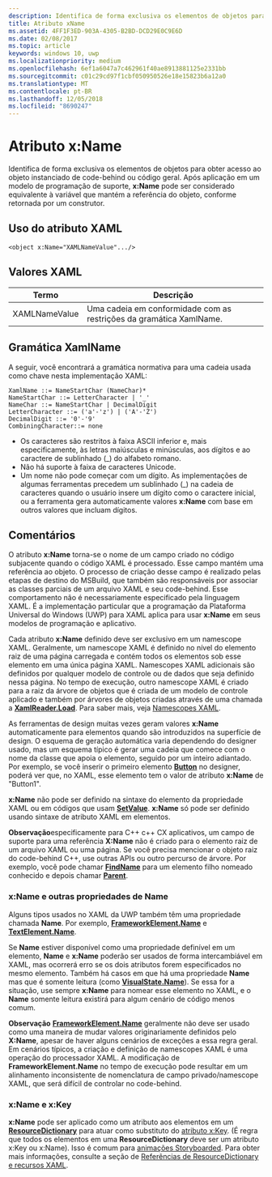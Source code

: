 ```yaml
---
description: Identifica de forma exclusiva os elementos de objetos para obter acesso ao objeto instanciado de code-behind ou código geral.
title: Atributo xName
ms.assetid: 4FF1F3ED-903A-4305-B2BD-DCD29E0C9E6D
ms.date: 02/08/2017
ms.topic: article
keywords: windows 10, uwp
ms.localizationpriority: medium
ms.openlocfilehash: 6ef1a6047a7c462961f40ae8913881125e2331bb
ms.sourcegitcommit: c01c29cd97f1cbf050950526e18e15823b6a12a0
ms.translationtype: MT
ms.contentlocale: pt-BR
ms.lasthandoff: 12/05/2018
ms.locfileid: "8690247"
---
```

# <a name="xname-attribute"></a>Atributo x:Name


Identifica de forma exclusiva os elementos de objetos para obter acesso ao objeto instanciado de code-behind ou código geral. Após aplicação em um modelo de programação de suporte, **x:Name** pode ser considerado equivalente à variável que mantém a referência do objeto, conforme retornada por um construtor.

## <a name="xaml-attribute-usage"></a>Uso do atributo XAML

``` syntax
<object x:Name="XAMLNameValue".../>
```

## <a name="xaml-values"></a>Valores XAML

| Termo | Descrição |
|------|-------------|
| XAMLNameValue | Uma cadeia em conformidade com as restrições da gramática XamlName. |

##  <a name="xamlname-grammar"></a>Gramática XamlName

A seguir, você encontrará a gramática normativa para uma cadeia usada como chave nesta implementação XAML:

``` syntax
XamlName ::= NameStartChar (NameChar)*
NameStartChar ::= LetterCharacter | '_'
NameChar ::= NameStartChar | DecimalDigit
LetterCharacter ::= ('a'-'z') | ('A'-'Z')
DecimalDigit ::= '0'-'9'
CombiningCharacter::= none
```

-   Os caracteres são restritos à faixa ASCII inferior e, mais especificamente, às letras maiúsculas e minúsculas, aos dígitos e ao caractere de sublinhado (\_) do alfabeto romano.
-   Não há suporte à faixa de caracteres Unicode.
-   Um nome não pode começar com um dígito. As implementações de algumas ferramentas precedem um sublinhado (\_) na cadeia de caracteres quando o usuário insere um dígito como o caractere inicial, ou a ferramenta gera automaticamente valores **x:Name** com base em outros valores que incluam dígitos.

## <a name="remarks"></a>Comentários

O atributo **x:Name** torna-se o nome de um campo criado no código subjacente quando o código XAML é processado. Esse campo mantém uma referência ao objeto. O processo de criação desse campo é realizado pelas etapas de destino do MSBuild, que também são responsáveis por associar as classes parciais de um arquivo XAML e seu code-behind. Esse comportamento não é necessariamente especificado pela linguagem XAML. É a implementação particular que a programação da Plataforma Universal do Windows (UWP) para XAML aplica para usar **x:Name** em seus modelos de programação e aplicativo.

Cada atributo **x:Name** definido deve ser exclusivo em um namescope XAML. Geralmente, um namescope XAML é definido no nível do elemento raiz de uma página carregada e contém todos os elementos sob esse elemento em uma única página XAML. Namescopes XAML adicionais são definidos por qualquer modelo de controle ou de dados que seja definido nessa página. No tempo de execução, outro namescope XAML é criado para a raiz da árvore de objetos que é criada de um modelo de controle aplicado e também por árvores de objetos criadas através de uma chamada a [**XamlReader.Load**](https://msdn.microsoft.com/library/windows/apps/br228048). Para saber mais, veja [Namescopes XAML](xaml-namescopes.md).

As ferramentas de design muitas vezes geram valores **x:Name** automaticamente para elementos quando são introduzidos na superfície de design. O esquema de geração automática varia dependendo do designer usado, mas um esquema típico é gerar uma cadeia que comece com o nome da classe que apoia o elemento, seguido por um inteiro adiantado. Por exemplo, se você inserir o primeiro elemento [**Button**](https://msdn.microsoft.com/library/windows/apps/br209265) no designer, poderá ver que, no XAML, esse elemento tem o valor de atributo **x:Name** de "Button1".

**x:Name** não pode ser definido na sintaxe do elemento da propriedade XAML ou em códigos que usam [**SetValue**](https://msdn.microsoft.com/library/windows/apps/br242361). **x:Name** só pode ser definido usando sintaxe de atributo XAML em elementos.

**Observação**especificamente para C++ c++ CX aplicativos, um campo de suporte para uma referência **X:Name** não é criado para o elemento raiz de um arquivo XAML ou uma página. Se você precisa mencionar o objeto raiz do code-behind C++, use outras APIs ou outro percurso de árvore. Por exemplo, você pode chamar [**FindName**](https://msdn.microsoft.com/library/windows/apps/br208715) para um elemento filho nomeado conhecido e depois chamar [**Parent**](https://msdn.microsoft.com/library/windows/apps/br208739).

### <a name="xname-and-other-name-properties"></a>x:Name e outras propriedades de Name

Alguns tipos usados no XAML da UWP também têm uma propriedade chamada **Name**. Por exemplo, [**FrameworkElement.Name**](https://msdn.microsoft.com/library/windows/apps/br208735) e [**TextElement.Name**](https://msdn.microsoft.com/library/windows/apps/hh702125).

Se **Name** estiver disponível como uma propriedade definível em um elemento, **Name** e **x:Name** poderão ser usados de forma intercambiável em XAML, mas ocorrerá erro se os dois atributos forem especificados no mesmo elemento. Também há casos em que há uma propriedade **Name** mas que é somente leitura (como [**VisualState.Name**](https://msdn.microsoft.com/library/windows/apps/br209031)). Se essa for a situação, use sempre **x:Name** para nomear esse elemento no XAML, e o **Name** somente leitura existirá para algum cenário de código menos comum.

**Observação** [**FrameworkElement.Name**](https://msdn.microsoft.com/library/windows/apps/br208735) geralmente não deve ser usado como uma maneira de mudar valores originariamente definidos pelo **X:Name**, apesar de haver alguns cenários de exceções a essa regra geral. Em cenários típicos, a criação e definição de namescopes XAML é uma operação do processador XAML. A modificação de **FrameworkElement.Name** no tempo de execução pode resultar em um alinhamento inconsistente de nomenclatura de campo privado/namescope XAML, que será difícil de controlar no code-behind.

### <a name="xname-and-xkey"></a>x:Name e x:Key

**x:Name** pode ser aplicado como um atributo aos elementos em um [**ResourceDictionary**](https://msdn.microsoft.com/library/windows/apps/br208794) para atuar como substituto do [atributo x:Key](x-key-attribute.md). (É regra que todos os elementos em uma **ResourceDictionary** deve ser um atributo x:Key ou x:Name). Isso é comum para [animações Storyboarded](https://msdn.microsoft.com/library/windows/apps/mt187354). Para obter mais informações, consulte a seção de [Referências de ResourceDictionary e recursos XAML](https://msdn.microsoft.com/library/windows/apps/mt187273).

